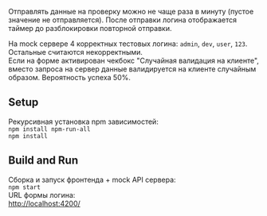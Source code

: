 Отправлять данные на проверку можно не чаще раза в минуту (пустое значение не отправляется).
После отправки логина отображается таймер до разблокировки повторной отправки.

На mock сервере 4 корректных тестовых логина: `admin`, `dev`, `user`, `123`. Остальные считаются некорректными.  
Если на форме активирован чекбокс "Случайная валидация на клиенте", вместо запроса на сервер данные валидируется на клиенте случайным образом. Вероятность успеха 50%.



## Setup

Рекурсивная установка npm зависимостей:  
`npm install npm-run-all`  
`npm install`

## Build and Run
Сборка и запуск фронтенда + moсk API сервера:  
`npm start`  
URL формы логина:  
[http://localhost:4200/](http://localhost:4200/)
